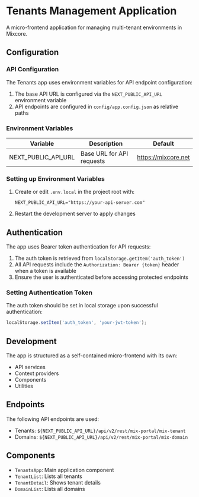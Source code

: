 # Tenants Management Application

A micro-frontend application for managing multi-tenant environments in Mixcore.

## Configuration

### API Configuration

The Tenants app uses environment variables for API endpoint configuration:

1. The base API URL is configured via the `NEXT_PUBLIC_API_URL` environment variable
2. API endpoints are configured in `config/app.config.json` as relative paths

### Environment Variables

| Variable | Description | Default |
|----------|-------------|---------|
| NEXT_PUBLIC_API_URL | Base URL for API requests | https://mixcore.net |

### Setting up Environment Variables

1. Create or edit `.env.local` in the project root with:
   ```
   NEXT_PUBLIC_API_URL="https://your-api-server.com"
   ```

2. Restart the development server to apply changes

## Authentication

The app uses Bearer token authentication for API requests:

1. The auth token is retrieved from `localStorage.getItem('auth_token')`
2. All API requests include the `Authorization: Bearer {token}` header when a token is available
3. Ensure the user is authenticated before accessing protected endpoints

### Setting Authentication Token

The auth token should be set in local storage upon successful authentication:

```javascript
localStorage.setItem('auth_token', 'your-jwt-token');
```

## Development

The app is structured as a self-contained micro-frontend with its own:
- API services
- Context providers
- Components
- Utilities

## Endpoints

The following API endpoints are used:
- Tenants: `${NEXT_PUBLIC_API_URL}/api/v2/rest/mix-portal/mix-tenant`
- Domains: `${NEXT_PUBLIC_API_URL}/api/v2/rest/mix-portal/mix-domain`

## Components

- `TenantsApp`: Main application component
- `TenantList`: Lists all tenants
- `TenantDetail`: Shows tenant details
- `DomainList`: Lists all domains 